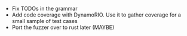 * Fix TODOs in the grammar
* Add code coverage with DynamoRIO. Use it to gather coverage for a small sample of test cases
* Port the fuzzer over to rust later (MAYBE)

